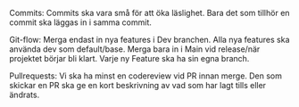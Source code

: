 Commits:
Commits ska vara små för att öka läslighet. 
Bara det som tillhör en commit ska läggas in i samma commit.  

Git-flow:
Merga endast in nya features i Dev branchen. 
Alla nya features ska använda dev som default/base. 
Merga bara in i Main vid release/när projektet börjar bli klart. 
Varje ny Feature ska ha sin egna branch. 

Pullrequests:
Vi ska ha minst en codereview vid PR innan merge.
Den som skickar en PR ska ge en kort beskrivning av vad som har lagt tills eller ändrats.

